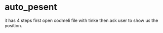 # auto_pesent
it has 4 steps
first open codmeli file with tinke
then ask user to show us the position.

